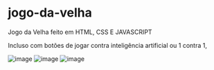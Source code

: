 # jogo-da-velha


Jogo da Velha feito em HTML, CSS E JAVASCRIPT

Incluso com botões de jogar contra inteligência artificial ou 1 contra 1,


![image](https://user-images.githubusercontent.com/61715137/232789518-76ecf573-c4a3-4a56-aee4-b4b7e9b78793.png)
![image](https://user-images.githubusercontent.com/61715137/232789601-1045fb9b-deae-4f4c-85fa-e11fafa0796d.png)
![image](https://user-images.githubusercontent.com/61715137/232789667-3ca9e122-2b7a-468f-b664-d1cc1f69cbe1.png)
